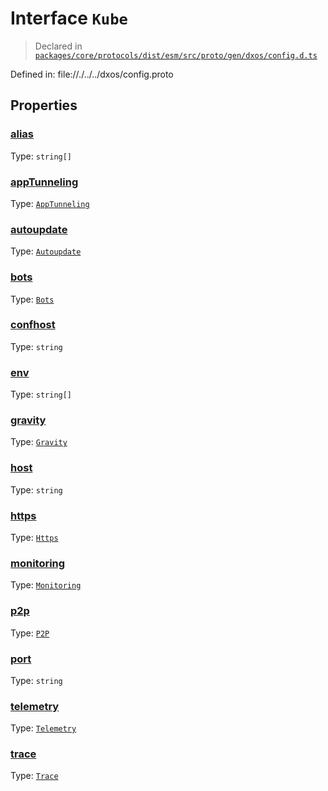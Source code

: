 # Interface `Kube`
> Declared in [`packages/core/protocols/dist/esm/src/proto/gen/dxos/config.d.ts`]()

Defined in:
   file://./../../dxos/config.proto
## Properties
### [alias]()
Type: <code>string[]</code>



### [appTunneling]()
Type: <code>[AppTunneling](/api/@dxos/config/interfaces/AppTunneling)</code>



### [autoupdate]()
Type: <code>[Autoupdate](/api/@dxos/config/interfaces/Autoupdate)</code>



### [bots]()
Type: <code>[Bots](/api/@dxos/config/interfaces/Bots)</code>



### [confhost]()
Type: <code>string</code>



### [env]()
Type: <code>string[]</code>



### [gravity]()
Type: <code>[Gravity](/api/@dxos/config/interfaces/Gravity)</code>



### [host]()
Type: <code>string</code>



### [https]()
Type: <code>[Https](/api/@dxos/config/interfaces/Https)</code>



### [monitoring]()
Type: <code>[Monitoring](/api/@dxos/config/interfaces/Monitoring)</code>



### [p2p]()
Type: <code>[P2P](/api/@dxos/config/interfaces/P2P)</code>



### [port]()
Type: <code>string</code>



### [telemetry]()
Type: <code>[Telemetry](/api/@dxos/config/interfaces/Telemetry)</code>



### [trace]()
Type: <code>[Trace](/api/@dxos/config/interfaces/Trace)</code>



    